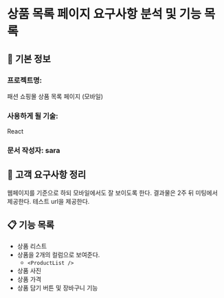 # 상품 목록 페이지 요구사항 분석 및 기능 목록

## 📌 기본 정보
### 프로젝트명: 
패션 쇼핑몰 상품 목록 페이지 (모바일)

### 사용하게 될 기술: 
React

### 문서 작성자: sara

## 📝 고객 요구사항 정리
웹페이지를 기준으로 하되 모바일에서도 잘 보이도록 한다.
결과물은 2주 뒤 미팅에서 제공한다.
테스트 url을 제공한다.

## 📋 기능 목록
- 상품 리스트
- 상품을 2개의 컬럼으로 보여준다.
  - `<ProductList />`
- 상품 사진
- 상품 가격
- 상품 담기 버튼 및 장바구니 기능
 
